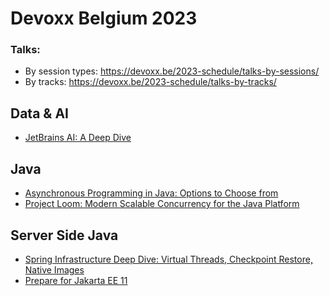 # Devoxx Belgium 2023
### Talks:
* By session types: https://devoxx.be/2023-schedule/talks-by-sessions/
* By tracks: https://devoxx.be/2023-schedule/talks-by-tracks/

## Data & AI
* [JetBrains AI: A Deep Dive](https://github.com/ebd622/docs/tree/main/devoxx_be_2023/AI#jetbrains-ai-a-deep-dive)

## Java
* [Asynchronous Programming in Java: Options to Choose from](https://github.com/ebd622/docs/tree/main/devoxx_be_2023/Java#asynchronous-programming-in-java-options-to-choose-from)
* [Project Loom: Modern Scalable Concurrency for the Java Platform](https://github.com/ebd622/docs/tree/main/devoxx_be_2023/Java#project-loom-modern-scalable-concurrency-for-the-java-platform)

## Server Side Java
* [Spring Infrastructure Deep Dive: Virtual Threads, Checkpoint Restore, Native Images](https://github.com/ebd622/docs/tree/main/devoxx_be_2023/Server_Side_Java#spring-infrastructure-deep-dive-virtual-threads-checkpoint-restore-native-images)
* [Prepare for Jakarta EE 11](https://github.com/ebd622/docs/tree/main/devoxx_be_2023/Server_Side_Java#prepare-for-jakarta-ee-11)



